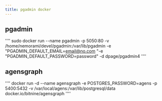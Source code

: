 ```yaml
---
title: pgadmin docker
---
```


## pgadmin
''''
sudo docker run --name pgadmin -p 5050:80 -v /home/nemorami/devel/pgadmin:/var/lib/pgadmin  -e "PGADMIN_DEFAULT_EMAIL=email@no.com "-e "PGADMIN_DEFAULT_PASSWORD=password" -d dpage/pgadmin4
''''
## agensgraph
''''
docker run -d     --name agensgraph     -e POSTGRES_PASSWORD=agens -p 5400:5432 -v /var/local/agens:/var/lib/postgresql/data docker.io/bitnine/agensgraph 
''''

